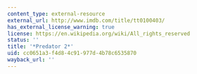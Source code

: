 ```yaml
---
content_type: external-resource
external_url: http://www.imdb.com/title/tt0100403/
has_external_license_warning: true
license: https://en.wikipedia.org/wiki/All_rights_reserved
status: ''
title: '*Predator 2*'
uid: cc0651a3-f4d8-4c91-977d-4b78c6535870
wayback_url: ''
---
```

